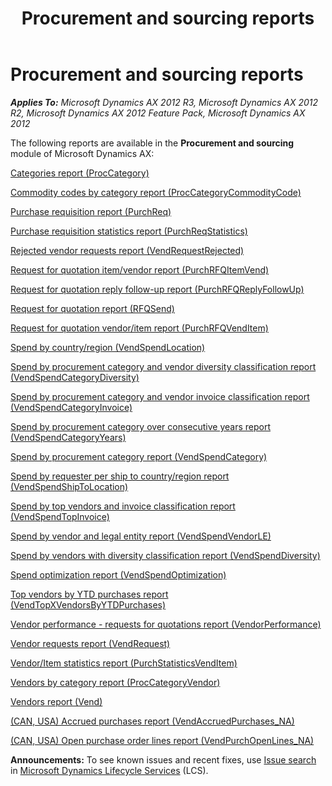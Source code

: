 ﻿---
title: Procurement and sourcing reports
TOCTitle: Procurement and sourcing reports
ms:assetid: 92d1f6af-67fb-4153-b7af-296b73242939
ms:mtpsurl: https://technet.microsoft.com/en-us/library/Hh334496(v=AX.60)
ms:contentKeyID: 36676484
ms.date: 04/18/2014
mtps_version: v=AX.60
f1_keywords:
- BR - 00039
---

# Procurement and sourcing reports 


_**Applies To:** Microsoft Dynamics AX 2012 R3, Microsoft Dynamics AX 2012 R2, Microsoft Dynamics AX 2012 Feature Pack, Microsoft Dynamics AX 2012_

The following reports are available in the **Procurement and sourcing** module of Microsoft Dynamics AX:

[Categories report (ProcCategory)](categories-report-proccategory.md)

[Commodity codes by category report (ProcCategoryCommodityCode)](commodity-codes-by-category-report-proccategorycommoditycode.md)

[Purchase requisition report (PurchReq)](purchase-requisition-report-purchreq.md)

[Purchase requisition statistics report (PurchReqStatistics)](purchase-requisition-statistics-report-purchreqstatistics.md)

[Rejected vendor requests report (VendRequestRejected)](rejected-vendor-requests-report-vendrequestrejected.md)

[Request for quotation item/vendor report (PurchRFQItemVend)](request-for-quotation-item-vendor-report-purchrfqitemvend.md)

[Request for quotation reply follow-up report (PurchRFQReplyFollowUp)](request-for-quotation-reply-follow-up-report-purchrfqreplyfollowup.md)

[Request for quotation report (RFQSend)](request-for-quotation-report-rfqsend.md)

[Request for quotation vendor/item report (PurchRFQVendItem)](request-for-quotation-vendor-item-report-purchrfqvenditem.md)

[Spend by country/region (VendSpendLocation)](spend-by-country-region-vendspendlocation.md)

[Spend by procurement category and vendor diversity classification report (VendSpendCategoryDiversity)](spend-by-procurement-category-and-vendor-diversity-classification-report-vendspendcategorydiversity.md)

[Spend by procurement category and vendor invoice classification report (VendSpendCategoryInvoice)](spend-by-procurement-category-and-vendor-invoice-classification-report-vendspendcategoryinvoice.md)

[Spend by procurement category over consecutive years report (VendSpendCategoryYears)](spend-by-procurement-category-over-consecutive-years-report-vendspendcategoryyears.md)

[Spend by procurement category report (VendSpendCategory)](spend-by-procurement-category-report-vendspendcategory.md)

[Spend by requester per ship to country/region report (VendSpendShipToLocation)](spend-by-requester-per-ship-to-country-region-report-vendspendshiptolocation.md)

[Spend by top vendors and invoice classification report (VendSpendTopInvoice)](spend-by-top-vendors-and-invoice-classification-report-vendspendtopinvoice.md)

[Spend by vendor and legal entity report (VendSpendVendorLE)](spend-by-vendor-and-legal-entity-report-vendspendvendorle.md)

[Spend by vendors with diversity classification report (VendSpendDiversity)](spend-by-vendors-with-diversity-classification-report-vendspenddiversity.md)

[Spend optimization report (VendSpendOptimization)](spend-optimization-report-vendspendoptimization.md)

[Top vendors by YTD purchases report (VendTopXVendorsByYTDPurchases)](top-vendors-by-ytd-purchases-report-vendtopxvendorsbyytdpurchases.md)

[Vendor performance - requests for quotations report (VendorPerformance)](vendor-performance-requests-for-quotations-report-vendorperformance.md)

[Vendor requests report (VendRequest)](vendor-requests-report-vendrequest.md)

[Vendor/Item statistics report (PurchStatisticsVendItem)](vendor-item-statistics-report-purchstatisticsvenditem.md)

[Vendors by category report (ProcCategoryVendor)](vendors-by-category-report-proccategoryvendor.md)

[Vendors report (Vend)](vendors-report-vend.md)

[(CAN, USA) Accrued purchases report (VendAccruedPurchases\_NA)](can-usa-accrued-purchases-report-vendaccruedpurchases-na.md)

[(CAN, USA) Open purchase order lines report (VendPurchOpenLines\_NA)](can-usa-open-purchase-order-lines-report-vendpurchopenlines-na.md)

  
**Announcements:** To see known issues and recent fixes, use [Issue search](http://go.microsoft.com/fwlink/?linkid=389258) in [Microsoft Dynamics Lifecycle Services](http://go.microsoft.com/fwlink/?linkid=306505) (LCS).

